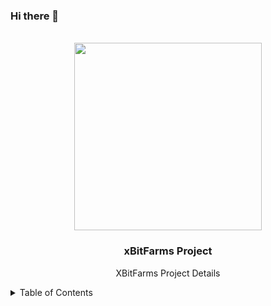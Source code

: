 ### Hi there 👋
<!-- PROJECT LOGO -->
<br />
<div align="center">
    <img src="https://github.com/xbitGit/images/blob/main/logo.svg" width="300" height="300">
  </a>

  <h3 align="center">xBitFarms Project</h3>

  <p align="center">
    XBitFarms Project Details
  </p>
</div>
  

<!-- TABLE OF CONTENTS -->
<details>
  <summary>Table of Contents</summary>
  <ol>
    <li>
      <a href="#about-xBitFarms">About xBitFarms</a>
 <!--     <ul>
        <li><a href="#built-with">Built With</a></li>
      </ul>
    </li>
    <li>
      <a href="#getting-started">Getting Started</a>
      <ul>
        <li><a href="#prerequisites">Prerequisites</a></li>
        <li><a href="#installation">Installation</a></li>
      </ul>
    </li>
    <li><a href="#usage">Usage</a></li>
    <li><a href="#roadmap">Roadmap</a></li>
    <li><a href="#contributing">Contributing</a></li> -->
    <li><a href="#roadmap">Roadmap</a></li> 
    <li><a href="#contact">Contact</a></li> 
    <li><a href="#whitepaper">WhitePaper</a></li>
  </ol>
</details>
   
